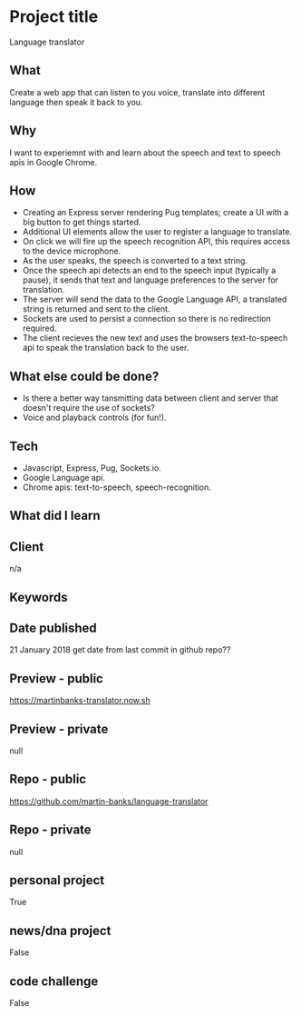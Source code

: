 # Project title
Language translator

## What
Create a web app that can listen to you voice, translate into different language then speak it back to you.

## Why
I want to experiemnt with and learn about the speech and text to speech apis in Google Chrome. 

## How
- Creating an Express server rendering Pug templates; create a UI with a big button to get things started.
- Additional UI elements allow the user to register a language to translate.
- On click we will fire up the speech recognition API, this requires access to the device microphone.
- As the user speaks, the speech is converted to a text string.
- Once the speech api detects an end to the speech input (typically a pause), it sends that text and language preferences to the server for translation.
- The server will send the data to the Google Language API, a translated string is returned and sent to the client. 
- Sockets are used to persist a connection so there is no redirection required.
- The client recieves the new text and uses the browsers text-to-speech api to speak the translation back to the user.

## What else could be done?
- Is there a better way tansmitting data between client and server that doesn't require the use of sockets?
- Voice and playback controls (for fun!).

## Tech
- Javascript, Express, Pug, Sockets.io.
- Google Language api.
- Chrome apis: text-to-speech, speech-recognition.

## What did I learn

## Client
n/a

## Keywords

## Date published
21 January 2018
get date from last commit in github repo??

## Preview - public
https://martinbanks-translator.now.sh
## Preview - private
null

## Repo - public
https://github.com/martin-banks/language-translator
## Repo - private
null

## personal project
True
## news/dna project
False
## code challenge
False
